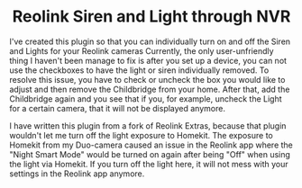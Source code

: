 
<span align="center">

# Reolink Siren and Light through NVR

</span>

I've created this plugin so that you can individually turn on and off the Siren and Lights for your Reolink cameras
Currently, the only user-unfriendly thing I haven't been manage to fix is after you set up a device, you can not use the checkboxes to have the light or siren individually removed.
To resolve this issue, you have to check or uncheck the box you would like to adjust and then remove the Childbridge from your home.
After that, add the Childbridge again and you see that if you, for example, uncheck the Light for a certain camera, that it will not be displayed anymore.

I have written this plugin from a fork of Reolink Extras, because that plugin wouldn't let me turn off the light exposure to Homekit.
The exposure to Homekit from my Duo-camera caused an issue in the Reolink app where the "Night Smart Mode" would be turned on again after being "Off" when using the light via Homekit.
If you turn off the light here, it will not mess with your settings in the Reolink app anymore.

